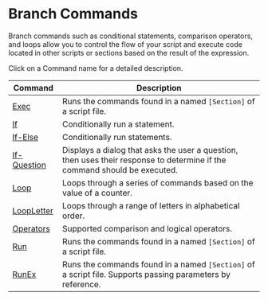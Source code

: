 # Branch Commands

Branch commands such as conditional statements, comparison operators, and loops allow you to control the flow of your script and execute code located in other scripts or sections based on the result of the expression.

Click on a Command name for a detailed description.

| Command | Description |
| --- | --- |
| [Exec](./Exec.md) | Runs the commands found in a named `[Section]` of a script file. |
| [If](./If.md) | Conditionally run a statement. |
| [If-Else](./If-Else.md) | Conditionally run statements. |
| [If-Question](./If-Question.md) | Displays a dialog that asks the user a question, then uses their response to determine if the command should be executed. |
| [Loop](./Loop.md) | Loops through a series of commands based on the value of a counter. |
| [LoopLetter](./LoopLetter.md) | Loops through a range of letters in alphabetical order. |
| [Operators](./Operators.md) | Supported comparison and logical operators. |
| [Run](./Run.md) | Runs the commands found in a named `[Section]` of a script file. |
| [RunEx](./RunEx.md) | Runs the commands found in a named `[Section]` of a script file. Supports passing parameters by reference. |